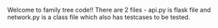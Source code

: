 Welcome to family tree code!!
There are 2 files - api.py is flask file and network.py is a class file which also has testcases to be tested.